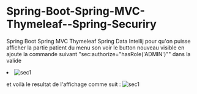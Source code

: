 # Spring-Boot-Spring-MVC-Thymeleaf--Spring-Securiry
Spring Boot Spring MVC Thymeleaf Spring Data Intellij
pour qu'on puisse afficher la partie patient du menu son voir le button nouveau visible en ajoute la commande suivant "sec:authorize="hasRole('ADMIN')"" dans la valide <li>
![sec1](https://user-images.githubusercontent.com/86606579/165190556-f3ffcf03-b312-4224-ab09-268d8f1f366a.PNG)
 
  
  
  et voilà le resultat de l'affichage comme suit :
  ![sec1](https://user-images.githubusercontent.com/86606579/165190934-09381b1e-3082-4b49-9ad5-12903655ce99.PNG)

